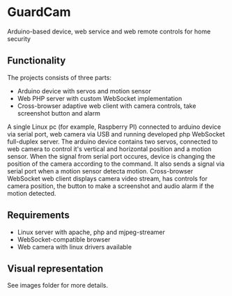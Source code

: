 # GuardCam
Arduino-based device, web service and web remote controls for home security

## Functionality

The projects consists of three parts:
* Arduino device with servos and motion sensor
* Web PHP server with custom WebSocket implementation
* Cross-browser adaptive web client with camera controls, take screenshot button and alarm

A single Linux pc (for example, Raspberry PI) connected to arduino device via serial port, web camera via USB and running developed php WebSocket full-duplex server. The arduino device contains two servos, connected to web camera to control it's vertical and horizontal position and a motion sensor. When the signal from serial port occures, device is changing the position of the camera according to the command. It also sends a signal via serial port when a motion sensor detecta motion.
Cross-browser WebSocket web client displays camera video stream, has controls for camera position, the button to make a screenshot and audio alarm if the motion detected. 

## Requirements 

* Linux server with apache, php and mjpeg-streamer
* WebSocket-compatible browser
* Web camera with linux drivers available

## Visual representation

See images folder for more details.
